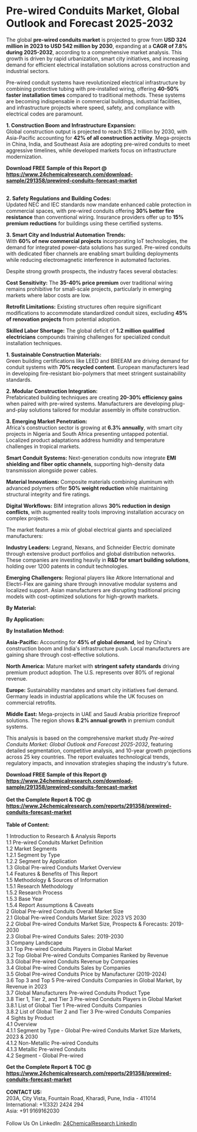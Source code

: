 <h1>Pre-wired Conduits Market, Global Outlook and Forecast 2025-2032</h1><p>The global <strong>pre-wired conduits market</strong> is projected to grow from <strong>USD 324 million in 2023 to USD 542 million by 2030</strong>, expanding at a <strong>CAGR of 7.8% during 2025-2032</strong>, according to a comprehensive market analysis. This growth is driven by rapid urbanization, smart city initiatives, and increasing demand for efficient electrical installation solutions across construction and industrial sectors.</p><p>Pre-wired conduit systems have revolutionized electrical infrastructure by combining protective tubing with pre-installed wiring, offering <strong>40-50% faster installation times</strong> compared to traditional methods. These systems are becoming indispensable in commercial buildings, industrial facilities, and infrastructure projects where speed, safety, and compliance with electrical codes are paramount.</p><p><strong>1. Construction Boom and Infrastructure Expansion:</strong><br>
Global construction output is projected to reach $15.2 trillion by 2030, with Asia-Pacific accounting for <strong>42% of all construction activity</strong>. Mega-projects in China, India, and Southeast Asia are adopting pre-wired conduits to meet aggressive timelines, while developed markets focus on infrastructure modernization.</p><div><b>Download FREE Sample of this Report @ 
            <a href="https://www.24chemicalresearch.com/download-sample/291358/prewired-conduits-forecast-market">
            https://www.24chemicalresearch.com/download-sample/291358/prewired-conduits-forecast-market</a></b></div><br><p><strong>2. Safety Regulations and Building Codes:</strong><br>
Updated NEC and IEC standards now mandate enhanced cable protection in commercial spaces, with pre-wired conduits offering <strong>30% better fire resistance</strong> than conventional wiring. Insurance providers offer up to <strong>15% premium reductions</strong> for buildings using these certified systems.</p><p><strong>3. Smart City and Industrial Automation Trends:</strong><br>
With <strong>60% of new commercial projects</strong> incorporating IoT technologies, the demand for integrated power-data solutions has surged. Pre-wired conduits with dedicated fiber channels are enabling smart building deployments while reducing electromagnetic interference in automated factories.</p><p>Despite strong growth prospects, the industry faces several obstacles:</p><p><strong>Cost Sensitivity:</strong> The <strong>35-40% price premium</strong> over traditional wiring remains prohibitive for small-scale projects, particularly in emerging markets where labor costs are low.</p><p><strong>Retrofit Limitations:</strong> Existing structures often require significant modifications to accommodate standardized conduit sizes, excluding <strong>45% of renovation projects</strong> from potential adoption.</p><p><strong>Skilled Labor Shortage:</strong> The global deficit of <strong>1.2 million qualified electricians</strong> compounds training challenges for specialized conduit installation techniques.</p><p><strong>1. Sustainable Construction Materials:</strong><br>
Green building certifications like LEED and BREEAM are driving demand for conduit systems with <strong>70% recycled content</strong>. European manufacturers lead in developing fire-resistant bio-polymers that meet stringent sustainability standards.</p><p><strong>2. Modular Construction Integration:</strong><br>
Prefabricated building techniques are creating <strong>20-30% efficiency gains</strong> when paired with pre-wired systems. Manufacturers are developing plug-and-play solutions tailored for modular assembly in offsite construction.</p><p><strong>3. Emerging Market Penetration:</strong><br>
Africa's construction sector is growing at <strong>6.3% annually</strong>, with smart city projects in Nigeria and South Africa presenting untapped potential. Localized product adaptations address humidity and temperature challenges in tropical markets.</p><p><strong>Smart Conduit Systems:</strong> Next-generation conduits now integrate <strong>EMI shielding and fiber optic channels</strong>, supporting high-density data transmission alongside power cables.</p><p><strong>Material Innovations:</strong> Composite materials combining aluminum with advanced polymers offer <strong>50% weight reduction</strong> while maintaining structural integrity and fire ratings.</p><p><strong>Digital Workflows:</strong> BIM integration allows <strong>30% reduction in design conflicts</strong>, with augmented reality tools improving installation accuracy on complex projects.</p><p>The market features a mix of global electrical giants and specialized manufacturers:</p><p><strong>Industry Leaders:</strong> Legrand, Nexans, and Schneider Electric dominate through extensive product portfolios and global distribution networks. These companies are investing heavily in <strong>R&amp;D for smart building solutions</strong>, holding over 1200 patents in conduit technologies.</p><p><strong>Emerging Challengers:</strong> Regional players like Atkore International and Electri-Flex are gaining share through innovative modular systems and localized support. Asian manufacturers are disrupting traditional pricing models with cost-optimized solutions for high-growth markets.</p><p><strong>By Material:</strong></p><p><strong>By Application:</strong></p><p><strong>By Installation Method:</strong></p><p><strong>Asia-Pacific:</strong> Accounting for <strong>45% of global demand</strong>, led by China's construction boom and India's infrastructure push. Local manufacturers are gaining share through cost-effective solutions.</p><p><strong>North America:</strong> Mature market with <strong>stringent safety standards</strong> driving premium product adoption. The U.S. represents over 80% of regional revenue.</p><p><strong>Europe:</strong> Sustainability mandates and smart city initiatives fuel demand. Germany leads in industrial applications while the UK focuses on commercial retrofits.</p><p><strong>Middle East:</strong> Mega-projects in UAE and Saudi Arabia prioritize fireproof solutions. The region shows <strong>8.2% annual growth</strong> in premium conduit systems.</p><p>This analysis is based on the comprehensive market study <em>Pre-wired Conduits Market: Global Outlook and Forecast 2025-2032</em>, featuring detailed segmentation, competitive analysis, and 10-year growth projections across 25 key countries. The report evaluates technological trends, regulatory impacts, and innovation strategies shaping the industry's future.</p><div><b>Download FREE Sample of this Report @ 
            <a href="https://www.24chemicalresearch.com/download-sample/291358/prewired-conduits-forecast-market">
            https://www.24chemicalresearch.com/download-sample/291358/prewired-conduits-forecast-market</a></b></div><br><div><b>Get the Complete Report & TOC @ 
            <a href="https://www.24chemicalresearch.com/reports/291358/prewired-conduits-forecast-market">
            https://www.24chemicalresearch.com/reports/291358/prewired-conduits-forecast-market</a></b></div><br>
            <b>Table of Content:</b><p>1 Introduction to Research & Analysis Reports<br />
 1.1 Pre-wired Conduits Market Definition<br />
 1.2 Market Segments<br />
 1.2.1 Segment by Type<br />
 1.2.2 Segment by Application<br />
 1.3 Global Pre-wired Conduits Market Overview<br />
 1.4 Features & Benefits of This Report<br />
 1.5 Methodology & Sources of Information<br />
 1.5.1 Research Methodology<br />
 1.5.2 Research Process<br />
 1.5.3 Base Year<br />
 1.5.4 Report Assumptions & Caveats<br />
2 Global Pre-wired Conduits Overall Market Size<br />
 2.1 Global Pre-wired Conduits Market Size: 2023 VS 2030<br />
 2.2 Global Pre-wired Conduits Market Size, Prospects & Forecasts: 2019-2030<br />
 2.3 Global Pre-wired Conduits Sales: 2019-2030<br />
3 Company Landscape<br />
 3.1 Top Pre-wired Conduits Players in Global Market<br />
 3.2 Top Global Pre-wired Conduits Companies Ranked by Revenue<br />
 3.3 Global Pre-wired Conduits Revenue by Companies<br />
 3.4 Global Pre-wired Conduits Sales by Companies<br />
 3.5 Global Pre-wired Conduits Price by Manufacturer (2019-2024)<br />
 3.6 Top 3 and Top 5 Pre-wired Conduits Companies in Global Market, by Revenue in 2023<br />
 3.7 Global Manufacturers Pre-wired Conduits Product Type<br />
 3.8 Tier 1, Tier 2, and Tier 3 Pre-wired Conduits Players in Global Market<br />
 3.8.1 List of Global Tier 1 Pre-wired Conduits Companies<br />
 3.8.2 List of Global Tier 2 and Tier 3 Pre-wired Conduits Companies<br />
4 Sights by Product<br />
 4.1 Overview<br />
 4.1.1 Segment by Type - Global Pre-wired Conduits Market Size Markets, 2023 & 2030<br />
 4.1.2 Non-Metallic Pre-wired Conduits<br />
 4.1.3 Metallic Pre-wired Conduits<br />
 4.2 Segment - Global Pre-wired</p><div><b>Get the Complete Report & TOC @ 
            <a href="https://www.24chemicalresearch.com/reports/291358/prewired-conduits-forecast-market">
            https://www.24chemicalresearch.com/reports/291358/prewired-conduits-forecast-market</a></b></div><br><b>CONTACT US:</b><br>
            203A, City Vista, Fountain Road, Kharadi, Pune, India - 411014<br>
            International: +1(332) 2424 294<br>
            Asia: +91 9169162030 <br><br>
            Follow Us On LinkedIn: <a href="https://www.linkedin.com/company/24chemicalresearch/">24ChemicalResearch LinkedIn</a>